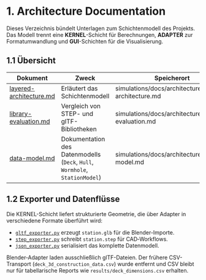 # 1. Architecture Documentation

Dieses Verzeichnis bündelt Unterlagen zum Schichtenmodell des Projekts. Das
Modell trennt eine **KERNEL**-Schicht für Berechnungen, **ADAPTER** zur
Formatumwandlung und **GUI**-Schichten für die Visualisierung.

## 1.1 Übersicht

| Dokument | Zweck | Speicherort |
| --- | --- | --- |
| [layered-architecture.md](layered-architecture.md) | Erläutert das Schichtenmodell | simulations/docs/architecture/layered-architecture.md |
| [library-evaluation.md](library-evaluation.md) | Vergleich von STEP- und glTF-Bibliotheken | simulations/docs/architecture/library-evaluation.md |
| [data-model.md](data-model.md) | Dokumentation des Datenmodells (`Deck`, `Hull`, `Wormhole`, `StationModel`) | simulations/docs/architecture/data-model.md |

## 1.2 Exporter und Datenflüsse

Die KERNEL-Schicht liefert strukturierte Geometrie, die über Adapter in
verschiedene Formate überführt wird:

- [`gltf_exporter.py`](../../sphere_space_station_simulations/adapters/gltf_exporter.py)
  erzeugt `station.glb` für die Blender-Importe.
- [`step_exporter.py`](../../sphere_space_station_simulations/adapters/step_exporter.py)
  schreibt `station.step` für CAD‑Workflows.
- [`json_exporter.py`](../../sphere_space_station_simulations/adapters/json_exporter.py)
  serialisiert das komplette Datenmodell.

Blender‑Adapter laden ausschließlich glTF-Dateien. Der frühere
CSV-Transport (`deck_3d_construction_data.csv`) wurde entfernt und CSV bleibt
nur für tabellarische Reports wie `results/deck_dimensions.csv` erhalten.
